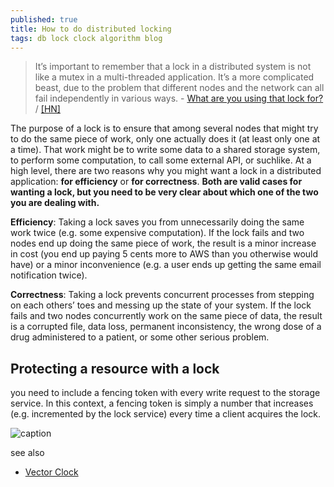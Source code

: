 ```yaml
---
published: true
title: How to do distributed locking
tags: db lock clock algorithm blog
---
```

>  It’s important to remember that a lock in a distributed system is not like a mutex in a multi-threaded application. It’s a more complicated beast, due to the problem that different nodes and the network can all fail independently in various ways. - [What are you using that lock for?](http://martin.kleppmann.com/2016/02/08/how-to-do-distributed-locking.html) / 
[\[HN\]](https://news.ycombinator.com/item?id=11059738)

The purpose of a lock is to ensure that among several nodes that might try to do the same piece of work, only one actually does it (at least only one at a time). That work might be to write some data to a shared storage system, to perform some computation, to call some external API, or suchlike. At a high level, there are two reasons why you might want a lock in a distributed application: **for efficiency** or **for correctness**. **Both are valid cases for wanting a lock, but you need to be very clear about which one of the two you are dealing with.** 

**Efficiency**: Taking a lock saves you from unnecessarily doing the same work twice (e.g. some expensive computation). If the lock fails and two nodes end up doing the same piece of work, the result is a minor increase in cost (you end up paying 5 cents more to AWS than you otherwise would have) or a minor inconvenience (e.g. a user ends up getting the same email notification twice).

**Correctness**: Taking a lock prevents concurrent processes from stepping on each others’ toes and messing up the state of your system. If the lock fails and two nodes concurrently work on the same piece of data, the result is a corrupted file, data loss, permanent inconsistency, the wrong dose of a drug administered to a patient, or some other serious problem.

## Protecting a resource with a lock

you need to include a fencing token with every write request to the storage service. In this context, a fencing token is simply a number that increases (e.g. incremented by the lock service) every time a client acquires the lock. 

![caption](https://martin.kleppmann.com/2016/02/fencing-tokens.png)

see also
- [Vector Clock](https://en.wikipedia.org/wiki/Vector_clock)
